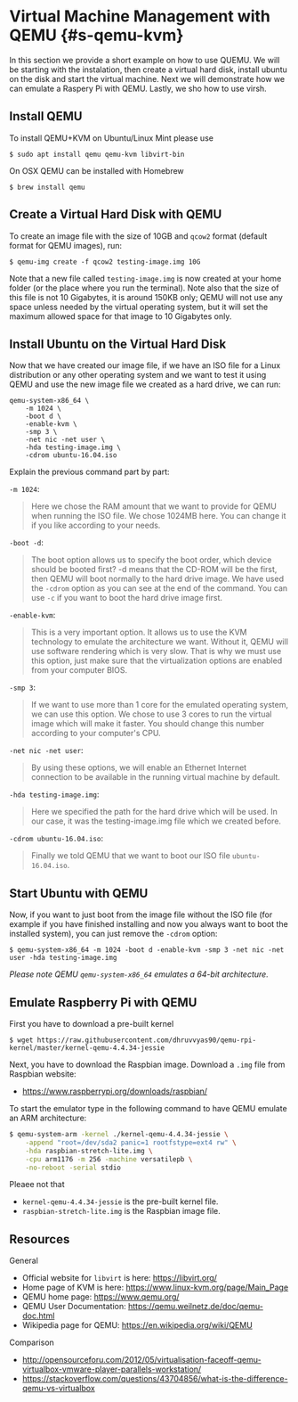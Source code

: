# Virtual Machine Management with QEMU {#s-qemu-kvm}

In this section we provide a short example on how to use QUEMU.
We will be starting with the instalation, then create a virtual hard disk, install ubuntu on the disk and start the virtual machine. Next we will demonstrate how we can emulate a Raspery Pi with QEMU. 
Lastly, we sho how to use virsh.

## Install QEMU

To install QEMU+KVM on Ubuntu/Linux Mint please use

    $ sudo apt install qemu qemu-kvm libvirt-bin

On OSX QEMU can be installed with Homebrew

    $ brew install qemu

## Create a Virtual Hard Disk with QEMU

To create an image file with the size of 10GB and `qcow2` format
(default format for QEMU images), run:

    $ qemu-img create -f qcow2 testing-image.img 10G

Note that a new file called `testing-image.img` is now created at your
home folder (or the place where you run the terminal). Note also that
the size of this file is not 10 Gigabytes, it is around 150KB only; QEMU
will not use any space unless needed by the virtual operating system, but
it will set the maximum allowed space for that image to 10 Gigabytes
only.

## Install Ubuntu on the Virtual Hard Disk

Now that we have created our image file, if we have an ISO file for a
Linux distribution or any other operating system and we want to test it
using QEMU and use the new image file we created as a hard drive, we can
run:

    qemu-system-x86_64 \
        -m 1024 \
        -boot d \
        -enable-kvm \
        -smp 3 \
        -net nic -net user \
        -hda testing-image.img \
        -cdrom ubuntu-16.04.iso

Explain the previous command part by part:

`-m 1024`:

> Here we chose the RAM amount that we want to provide for QEMU when
> running the ISO file. We chose 1024MB here. You can change it if you
> like according to your needs.

`-boot -d`:

> The boot option allows us to specify the boot order, which device
> should be booted first? -d means that the CD-ROM will be the first,
> then QEMU will boot normally to the hard drive image. We have used the
> `-cdrom` option as you can see at the end of the command. You can use
> `-c` if you want to boot the hard drive image first.

`-enable-kvm`:

> This is a very important option. It allows us to use the KVM
> technology to emulate the architecture we want. Without it, QEMU will
> use software rendering which is very slow. That is why we must use
> this option, just make sure that the virtualization options are
> enabled from your computer BIOS.

`-smp 3`:

> If we want to use more than 1 core for the emulated operating system,
> we can use this option. We chose to use 3 cores to run the virtual
> image which will make it faster. You should change this number
> according to your computer's CPU.

`-net nic -net user`:

> By using these options, we will enable an Ethernet Internet connection
> to be available in the running virtual machine by default.

`-hda testing-image.img`:

> Here we specified the path for the hard drive which will be used. In
> our case, it was the testing-image.img file which we created before.

`-cdrom ubuntu-16.04.iso`:

> Finally we told QEMU that we want to boot our ISO file
> `ubuntu-16.04.iso`.

Start Ubuntu with QEMU
----------------------

Now, if you want to just boot from the image file without the ISO file
(for example if you have finished installing and now you always want to
boot the installed system), you can just remove the `-cdrom` option:

    $ qemu-system-x86_64 -m 1024 -boot d -enable-kvm -smp 3 -net nic -net user -hda testing-image.img

*Please note QEMU `qemu-system-x86_64` emulates a 64-bit architecture.*

Emulate Raspberry Pi with QEMU
------------------------------

First you have to download a pre-built kernel

    $ wget https://raw.githubusercontent.com/dhruvvyas90/qemu-rpi-kernel/master/kernel-qemu-4.4.34-jessie

Next, you have to download the Raspbian image. Download a `.img` file
from Raspbian website:

* <https://www.raspberrypi.org/downloads/raspbian/>

To start the emulator type in the following command to have QEMU
emulate an ARM architecture:


```bash
$ qemu-system-arm -kernel ./kernel-qemu-4.4.34-jessie \
    -append "root=/dev/sda2 panic=1 rootfstype=ext4 rw" \
    -hda raspbian-stretch-lite.img \
    -cpu arm1176 -m 256 -machine versatilepb \
    -no-reboot -serial stdio
```

Pleaee not that

* `kernel-qemu-4.4.34-jessie` is the pre-built kernel file.
* `raspbian-stretch-lite.img` is the Raspbian image file.



Resources
---------

General

* Official website for `libvirt` is here: <https://libvirt.org/>
* Home page of KVM is here: <https://www.linux-kvm.org/page/Main_Page>
* QEMU home page: <https://www.qemu.org/>
* QEMU User Documentation: <https://qemu.weilnetz.de/doc/qemu-doc.html>
* Wikipedia page for QEMU: <https://en.wikipedia.org/wiki/QEMU>

Comparison

* <http://opensourceforu.com/2012/05/virtualisation-faceoff-qemu-virtualbox-vmware-player-parallels-workstation/>
* <https://stackoverflow.com/questions/43704856/what-is-the-difference-qemu-vs-virtualbox>
